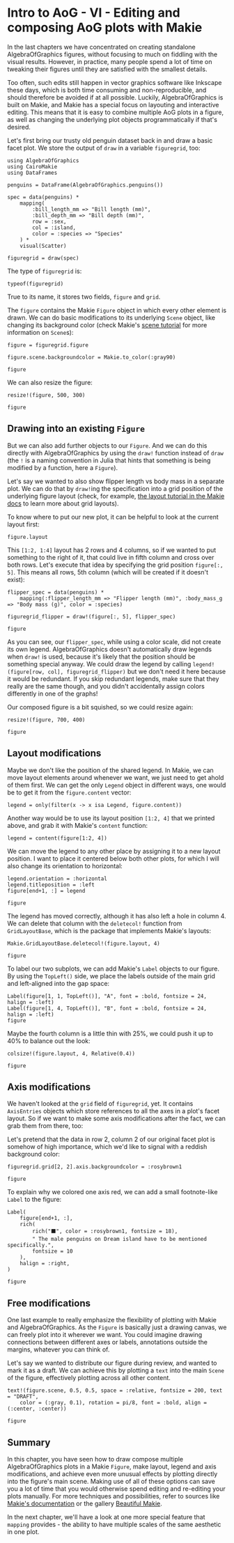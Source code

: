 # Intro to AoG - VI - Editing and composing AoG plots with Makie

In the last chapters we have concentrated on creating standalone AlgebraOfGraphics figures, without focusing to much on fiddling with the visual results.
However, in practice, many people spend a lot of time on tweaking their figures until they are satisfied with the smallest details.

Too often, such edits still happen in vector graphics software like Inkscape these days, which is both time consuming and non-reproducible, and should therefore be avoided if at all possible. Luckily, AlgebraOfGraphics is built on Makie, and Makie has a special focus on layouting and interactive editing. This means that it is easy to combine multiple AoG plots in a figure, as well as changing the underlying plot objects programmatically if that's desired.

Let's first bring our trusty old penguin dataset back in and draw a basic facet plot. We store the output of `draw` in a variable `figuregrid`, too:

```@example tut
using AlgebraOfGraphics
using CairoMakie
using DataFrames

penguins = DataFrame(AlgebraOfGraphics.penguins())

spec = data(penguins) *
    mapping(
        :bill_length_mm => "Bill length (mm)",
        :bill_depth_mm => "Bill depth (mm)",
        row = :sex,
        col = :island,
        color = :species => "Species"
    ) *
    visual(Scatter)

figuregrid = draw(spec)
```

The type of `figuregrid` is:

```@example tut
typeof(figuregrid)
```

True to its name, it stores two fields, `figure` and `grid`.

The `figure` contains the Makie `Figure` object in which every other element is drawn.
We can do basic modifications to its underlying `Scene` object, like changing its background color (check Makie's [scene tutorial](https://docs.makie.org/stable/tutorials/scenes) for more information on `Scene`s):

```@example tut
figure = figuregrid.figure

figure.scene.backgroundcolor = Makie.to_color(:gray90)

figure
```

We can also resize the figure:

```@example tut
resize!(figure, 500, 300)

figure
```

## Drawing into an existing `Figure`

But we can also add further objects to our `Figure`.
And we can do this directly with AlgebraOfGraphics by using the `draw!` function instead of `draw` (the `!` is a naming convention in Julia that hints that something is being modified by a function, here a `Figure`).

Let's say we wanted to also show flipper length vs body mass in a separate plot.
We can do that by `draw!`ing the specification into a grid position of the underlying figure layout (check, for example, [the layout tutorial in the Makie docs](https://docs.makie.org/stable/tutorials/layout-tutorial) to learn more about grid layouts). 

To know where to put our new plot, it can be helpful to look at the current layout first:

```@example tut
figure.layout
```

This `[1:2, 1:4]` layout has 2 rows and 4 columns, so if we wanted to put something to the right of it, that could live in fifth column and cross over both rows.
Let's execute that idea by specifying the grid position `figure[:, 5]`. This means all rows, 5th column (which will be created if it doesn't exist):

```@example tut
flipper_spec = data(penguins) *
    mapping(:flipper_length_mm => "Flipper length (mm)", :body_mass_g => "Body mass (g)", color = :species)

figuregrid_flipper = draw!(figure[:, 5], flipper_spec)

figure
```

As you can see, our `flipper_spec`, while using a color scale, did not create its own legend. AlgebraOfGraphics doesn't automatically draw legends when `draw!` is used, because it's likely that the position should be something special anyway. We could draw the legend by calling `legend!(figure[row, col], figuregrid_flipper)` but we don't need it here because it would be redundant. If you skip redundant legends, make sure that they really are the same though, and you didn't accidentally assign colors differently in one of the graphs!

Our composed figure is a bit squished, so we could resize again:

```@example tut
resize!(figure, 700, 400)

figure
```

## Layout modifications

Maybe we don't like the position of the shared legend. In Makie, we can move layout elements around whenever we want, we just need to get ahold of them first.
We can get the only `Legend` object in different ways, one would be to get it from the `figure.content` vector:

```@example tut
legend = only(filter(x -> x isa Legend, figure.content))
```

Another way would be to use its layout position `[1:2, 4]` that we printed above, and grab it with Makie's `content` function:

```@example tut
legend = content(figure[1:2, 4])
```

We can move the legend to any other place by assigning it to a new layout position. I want to place it centered below both other plots, for which I will also change its orientation to horizontal:

```@example tut
legend.orientation = :horizontal
legend.titleposition = :left
figure[end+1, :] = legend

figure
```

The legend has moved correctly, although it has also left a hole in column 4. We can delete that column with the `deletecol!` function from `GridLayoutBase`, which is the package that implements Makie's layouts:

```@example tut
Makie.GridLayoutBase.deletecol!(figure.layout, 4)

figure
```

To label our two subplots, we can add Makie's `Label` objects to our figure.
By using the `TopLeft()` side, we place the labels outside of the main grid and left-aligned into the gap space:

```@example tut
Label(figure[1, 1, TopLeft()], "A", font = :bold, fontsize = 24, halign = :left)
Label(figure[1, 4, TopLeft()], "B", font = :bold, fontsize = 24, halign = :left)
figure
```

Maybe the fourth column is a little thin with 25%, we could push it up to 40% to balance out the look:

```@example tut
colsize!(figure.layout, 4, Relative(0.4))

figure
```

## Axis modifications

We haven't looked at the `grid` field of `figuregrid`, yet.
It contains `AxisEntries` objects which store references to all the axes in a plot's facet layout.
So if we want to make some axis modifications after the fact, we can grab them from there, too:

Let's pretend that the data in row 2, column 2 of our original facet plot is somehow of high importance, which we'd like to signal with a reddish background color:

```@example tut
figuregrid.grid[2, 2].axis.backgroundcolor = :rosybrown1

figure
```

To explain why we colored one axis red, we can add a small footnote-like `Label` to the figure:

```@example tut
Label(
    figure[end+1, :],
    rich(
        rich("⬛", color = :rosybrown1, fontsize = 18),
        " The male penguins on Dream island have to be mentioned specifically.",
        fontsize = 10
    ),
    halign = :right,
)

figure
```

## Free modifications

One last example to really emphasize the flexibility of plotting with Makie and AlgebraOfGraphics.
As the `Figure` is basically just a drawing canvas, we can freely plot into it wherever we want.
You could imagine drawing connections between different axes or labels, annotations outside the margins, whatever you can think of.

Let's say we wanted to distribute our figure during review, and wanted to mark it as a draft.
We can achieve this by plotting a `text` into the main `Scene` of the figure, effectively plotting across all other content.

```@example tut
text!(figure.scene, 0.5, 0.5, space = :relative, fontsize = 200, text = "DRAFT",
    color = (:gray, 0.1), rotation = pi/8, font = :bold, align = (:center, :center))

figure
```

## Summary

In this chapter, you have seen how to draw compose multiple AlgebraOfGraphics plots in a Makie `Figure`, make layout, legend and axis modifications, and achieve even more unusual effects by plotting directly into the figure's main scene. Making use of all of these options can save you a lot of time that you would otherwise spend editing and re-editing your plots manually. For more techniques and possibilities, refer to sources like [Makie's documentation](https://docs.makie.org/stable/) or the gallery [Beautiful Makie](https://beautiful.makie.org/).

In the next chapter, we'll have a look at one more special feature that `mapping` provides - the ability to have multiple scales of the same aesthetic in one plot.
